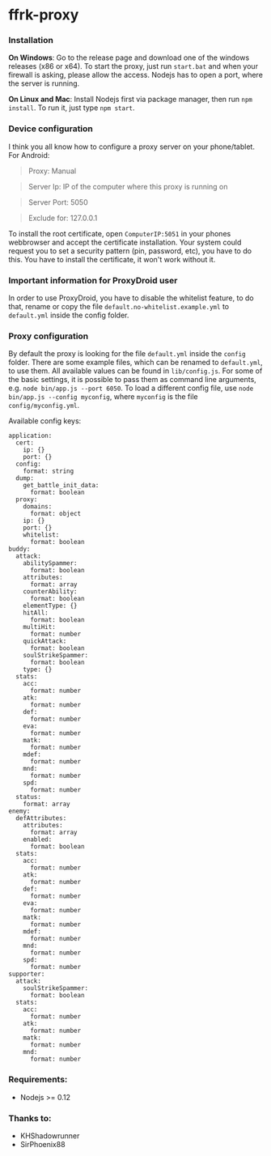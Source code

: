 # ffrk-proxy​

### Installation
**On Windows**:
Go to the release page and download one of the windows releases (x86 or x64).
To start the proxy, just run `start.bat` and when your firewall is asking, please allow the access. Nodejs has to open a port, where the server is running.

**On Linux and Mac**:
Install Nodejs first via package manager, then run `npm install`.
To run it, just type `npm start`.

### Device configuration
I think you all know how to configure a proxy server on your phone/tablet.
For Android:
> Proxy: Manual

> Server Ip: IP of the computer where this proxy is running on

> Server Port: 5050

> Exclude for: 127.0.0.1

To install the root certificate, open `ComputerIP:5051` in your phones webbrowser and accept the certificate installation. Your system could request you to set a security pattern (pin, password, etc), you have to do this.
You have to install the certificate, it won't work without it.

### Important information for ProxyDroid user
In order to use ProxyDroid, you have to disable the whitelist feature, to do that, rename or copy the file `default.no-whitelist.example.yml` to `default.yml` inside the config folder.

### Proxy configuration
By default the proxy is looking for the file `default.yml` inside the `config` folder. There are some example files, which can be renamed to `default.yml`, to use them.
All available values can be found in `lib/config.js`.
For some of the basic settings, it is possible to pass them as command line arguments, e.g. `node bin/app.js --port 6050`.
To load a different config file, use `node bin/app.js --config myconfig`, where `myconfig` is the file `config/myconfig.yml`.

Available config keys:
```
application:
  cert:
    ip: {}
    port: {}
  config:
    format: string
  dump:
    get_battle_init_data:
      format: boolean
  proxy:
    domains:
      format: object
    ip: {}
    port: {}
    whitelist:
      format: boolean
buddy:
  attack:
    abilitySpammer:
      format: boolean
    attributes:
      format: array
    counterAbility:
      format: boolean
    elementType: {}
    hitAll:
      format: boolean
    multiHit:
      format: number
    quickAttack:
      format: boolean
    soulStrikeSpammer:
      format: boolean
    type: {}
  stats:
    acc:
      format: number
    atk:
      format: number
    def:
      format: number
    eva:
      format: number
    matk:
      format: number
    mdef:
      format: number
    mnd:
      format: number
    spd:
      format: number
  status:
    format: array
enemy:
  defAttributes:
    attributes:
      format: array
    enabled:
      format: boolean
  stats:
    acc:
      format: number
    atk:
      format: number
    def:
      format: number
    eva:
      format: number
    matk:
      format: number
    mdef:
      format: number
    mnd:
      format: number
    spd:
      format: number
supporter:
  attack:
    soulStrikeSpammer:
      format: boolean
  stats:
    acc:
      format: number
    atk:
      format: number
    matk:
      format: number
    mnd:
      format: number
```

### Requirements:
* Nodejs >= 0.12

### Thanks to:
* KHShadowrunner
* SirPhoenix88
